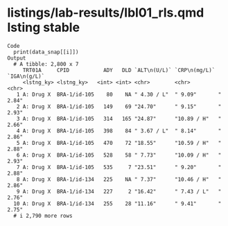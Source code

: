 # listings/lab-results/lbl01_rls.qmd lsting stable

    Code
      print(data_snap[[i]])
    Output
      # A tibble: 2,800 x 7
         TRT01A     CPID           ADY   DLD `ALT\n(U/L)` `CRP\n(mg/L)` `IGA\n(g/L)`
         <lstng_ky> <lstng_ky>   <int> <int> <chr>        <chr>         <chr>       
       1 A: Drug X  BRA-1/id-105    80    NA " 4.30 / L"  " 9.09"       " 2.84"     
       2 A: Drug X  BRA-1/id-105   149    69 "24.70"      " 9.15"       " 2.93"     
       3 A: Drug X  BRA-1/id-105   314   165 "24.87"      "10.89 / H"   " 2.66"     
       4 A: Drug X  BRA-1/id-105   398    84 " 3.67 / L"  " 8.14"       " 2.86"     
       5 A: Drug X  BRA-1/id-105   470    72 "18.55"      "10.59 / H"   " 2.88"     
       6 A: Drug X  BRA-1/id-105   528    58 " 7.73"      "10.09 / H"   " 2.93"     
       7 A: Drug X  BRA-1/id-105   535     7 "23.51"      " 9.20"       " 2.88"     
       8 A: Drug X  BRA-1/id-134   225    NA " 7.37"      "10.46 / H"   " 2.86"     
       9 A: Drug X  BRA-1/id-134   227     2 "16.42"      " 7.43 / L"   " 2.76"     
      10 A: Drug X  BRA-1/id-134   255    28 "11.16"      " 9.41"       " 2.75"     
      # i 2,790 more rows

